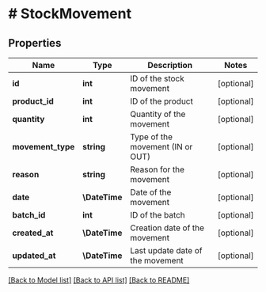 # # StockMovement

## Properties

Name | Type | Description | Notes
------------ | ------------- | ------------- | -------------
**id** | **int** | ID of the stock movement | [optional]
**product_id** | **int** | ID of the product | [optional]
**quantity** | **int** | Quantity of the movement | [optional]
**movement_type** | **string** | Type of the movement (IN or OUT) | [optional]
**reason** | **string** | Reason for the movement | [optional]
**date** | **\DateTime** | Date of the movement | [optional]
**batch_id** | **int** | ID of the batch | [optional]
**created_at** | **\DateTime** | Creation date of the movement | [optional]
**updated_at** | **\DateTime** | Last update date of the movement | [optional]

[[Back to Model list]](../../README.md#models) [[Back to API list]](../../README.md#endpoints) [[Back to README]](../../README.md)
